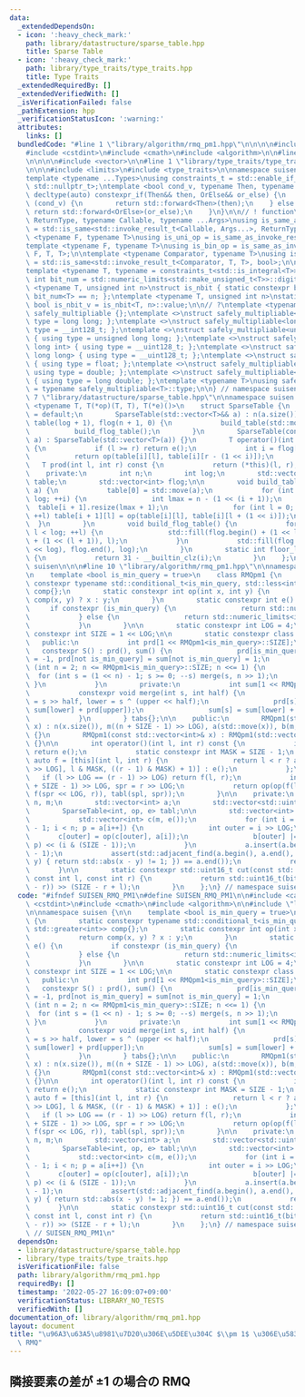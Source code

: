 ```yaml
---
data:
  _extendedDependsOn:
  - icon: ':heavy_check_mark:'
    path: library/datastructure/sparse_table.hpp
    title: Sparse Table
  - icon: ':heavy_check_mark:'
    path: library/type_traits/type_traits.hpp
    title: Type Traits
  _extendedRequiredBy: []
  _extendedVerifiedWith: []
  _isVerificationFailed: false
  _pathExtension: hpp
  _verificationStatusIcon: ':warning:'
  attributes:
    links: []
  bundledCode: "#line 1 \"library/algorithm/rmq_pm1.hpp\"\n\n\n\n#include <cassert>\n\
    #include <cstdint>\n#include <cmath>\n#include <algorithm>\n\n#line 1 \"library/datastructure/sparse_table.hpp\"\
    \n\n\n\n#include <vector>\n\n#line 1 \"library/type_traits/type_traits.hpp\"\n\
    \n\n\n#include <limits>\n#include <type_traits>\n\nnamespace suisen {\n// ! utility\n\
    template <typename ...Types>\nusing constraints_t = std::enable_if_t<std::conjunction_v<Types...>,\
    \ std::nullptr_t>;\ntemplate <bool cond_v, typename Then, typename OrElse>\nconstexpr\
    \ decltype(auto) constexpr_if(Then&& then, OrElse&& or_else) {\n    if constexpr\
    \ (cond_v) {\n        return std::forward<Then>(then);\n    } else {\n       \
    \ return std::forward<OrElse>(or_else);\n    }\n}\n\n// ! function\ntemplate <typename\
    \ ReturnType, typename Callable, typename ...Args>\nusing is_same_as_invoke_result\
    \ = std::is_same<std::invoke_result_t<Callable, Args...>, ReturnType>;\ntemplate\
    \ <typename F, typename T>\nusing is_uni_op = is_same_as_invoke_result<T, F, T>;\n\
    template <typename F, typename T>\nusing is_bin_op = is_same_as_invoke_result<T,\
    \ F, T, T>;\n\ntemplate <typename Comparator, typename T>\nusing is_comparator\
    \ = std::is_same<std::invoke_result_t<Comparator, T, T>, bool>;\n\n// ! integral\n\
    template <typename T, typename = constraints_t<std::is_integral<T>>>\nconstexpr\
    \ int bit_num = std::numeric_limits<std::make_unsigned_t<T>>::digits;\ntemplate\
    \ <typename T, unsigned int n>\nstruct is_nbit { static constexpr bool value =\
    \ bit_num<T> == n; };\ntemplate <typename T, unsigned int n>\nstatic constexpr\
    \ bool is_nbit_v = is_nbit<T, n>::value;\n\n// ?\ntemplate <typename T>\nstruct\
    \ safely_multipliable {};\ntemplate <>\nstruct safely_multipliable<int> { using\
    \ type = long long; };\ntemplate <>\nstruct safely_multipliable<long long> { using\
    \ type = __int128_t; };\ntemplate <>\nstruct safely_multipliable<unsigned int>\
    \ { using type = unsigned long long; };\ntemplate <>\nstruct safely_multipliable<unsigned\
    \ long int> { using type = __uint128_t; };\ntemplate <>\nstruct safely_multipliable<unsigned\
    \ long long> { using type = __uint128_t; };\ntemplate <>\nstruct safely_multipliable<float>\
    \ { using type = float; };\ntemplate <>\nstruct safely_multipliable<double> {\
    \ using type = double; };\ntemplate <>\nstruct safely_multipliable<long double>\
    \ { using type = long double; };\ntemplate <typename T>\nusing safely_multipliable_t\
    \ = typename safely_multipliable<T>::type;\n\n} // namespace suisen\n\n\n#line\
    \ 7 \"library/datastructure/sparse_table.hpp\"\n\nnamespace suisen {\n    template\
    \ <typename T, T(*op)(T, T), T(*e)()>\n    struct SparseTable {\n        SparseTable()\
    \ = default;\n        SparseTable(std::vector<T>&& a) : n(a.size()), log(floor_log2(n)),\
    \ table(log + 1), flog(n + 1, 0) {\n            build_table(std::move(a));\n \
    \           build_flog_table();\n        }\n        SparseTable(const std::vector<T>&\
    \ a) : SparseTable(std::vector<T>(a)) {}\n        T operator()(int l, int r) const\
    \ {\n            if (l >= r) return e();\n            int i = flog[r - l];\n \
    \           return op(table[i][l], table[i][r - (1 << i)]);\n        }\n     \
    \   T prod(int l, int r) const {\n            return (*this)(l, r);\n        }\n\
    \    private:\n        int n;\n        int log;\n        std::vector<std::vector<T>>\
    \ table;\n        std::vector<int> flog;\n\n        void build_table(std::vector<T>&&\
    \ a) {\n            table[0] = std::move(a);\n            for (int i = 0; i <\
    \ log; ++i) {\n                int lmax = n - (1 << (i + 1));\n              \
    \  table[i + 1].resize(lmax + 1);\n                for (int l = 0; l <= lmax;\
    \ ++l) table[i + 1][l] = op(table[i][l], table[i][l + (1 << i)]);\n          \
    \  }\n        }\n        void build_flog_table() {\n            for (int l = 0;\
    \ l < log; ++l) {\n                std::fill(flog.begin() + (1 << l), flog.begin()\
    \ + (1 << (l + 1)), l);\n            }\n            std::fill(flog.begin() + (1\
    \ << log), flog.end(), log);\n        }\n        static int floor_log2(int i)\
    \ {\n            return 31 - __builtin_clz(i);\n        }\n    };\n} // namespace\
    \ suisen\n\n\n#line 10 \"library/algorithm/rmq_pm1.hpp\"\n\nnamespace suisen {\n\
    \n    template <bool is_min_query = true>\n    class RMQpm1 {\n        static\
    \ constexpr typename std::conditional_t<is_min_query, std::less<int>, std::greater<int>>\
    \ comp{};\n        static constexpr int op(int x, int y) {\n            return\
    \ comp(x, y) ? x : y;\n        }\n        static constexpr int e() {\n       \
    \     if constexpr (is_min_query) {\n                return std::numeric_limits<int>::max();\n\
    \            } else {\n                return std::numeric_limits<int>::min();\n\
    \            }\n        }\n\n        static constexpr int LOG = 4;\n        static\
    \ constexpr int SIZE = 1 << LOG;\n\n        static constexpr class S {\n     \
    \   public:\n            int prd[1 << RMQpm1<is_min_query>::SIZE];\n         \
    \   constexpr S() : prd(), sum() {\n                prd[is_min_query] = sum[is_min_query]\
    \ = -1, prd[not is_min_query] = sum[not is_min_query] = 1;\n                for\
    \ (int n = 2; n <= RMQpm1<is_min_query>::SIZE; n <<= 1) {\n                  \
    \  for (int s = (1 << n) - 1; s >= 0; --s) merge(s, n >> 1);\n               \
    \ }\n            }\n        private:\n            int sum[1 << RMQpm1<is_min_query>::SIZE];\n\
    \            constexpr void merge(int s, int half) {\n                int upper\
    \ = s >> half, lower = s ^ (upper << half);\n                prd[s] = RMQpm1<is_min_query>::op(prd[lower],\
    \ sum[lower] + prd[upper]);\n                sum[s] = sum[lower] + sum[upper];\n\
    \            }\n        } tabs{};\n\n    public:\n        RMQpm1(std::vector<int>&&\
    \ x) : n(x.size()), m((n + SIZE - 1) >> LOG), a(std::move(x)), b(m, 0), tabl(build())\
    \ {}\n        RMQpm1(const std::vector<int>& x) : RMQpm1(std::vector<int>(x))\
    \ {}\n\n        int operator()(int l, int r) const {\n            if (l >= r)\
    \ return e();\n            static constexpr int MASK = SIZE - 1;\n           \
    \ auto f = [this](int l, int r) {\n                return l < r ? a[l] + tabs.prd[cut(b[l\
    \ >> LOG], l & MASK, ((r - 1) & MASK) + 1)] : e();\n            };\n         \
    \   if (l >> LOG == (r - 1) >> LOG) return f(l, r);\n            int spl = (l\
    \ + SIZE - 1) >> LOG, spr = r >> LOG;\n            return op(op(f(l, spl << LOG),\
    \ f(spr << LOG, r)), tabl(spl, spr));\n        }\n\n    private:\n        int\
    \ n, m;\n        std::vector<int> a;\n        std::vector<std::uint16_t> b;\n\
    \        SparseTable<int, op, e> tabl;\n\n        std::vector<int> build() {\n\
    \            std::vector<int> c(m, e());\n            for (int i = 0, p = a[0]\
    \ - 1; i < n; p = a[i++]) {\n                int outer = i >> LOG;\n         \
    \       c[outer] = op(c[outer], a[i]);\n                b[outer] |= comp(a[i],\
    \ p) << (i & (SIZE - 1));\n            }\n            a.insert(a.begin(), a[0]\
    \ - 1);\n            assert(std::adjacent_find(a.begin(), a.end(), [](int x, int\
    \ y) { return std::abs(x - y) != 1; }) == a.end());\n            return c;\n \
    \       }\n\n        static constexpr std::uint16_t cut(const std::uint16_t bits,\
    \ const int l, const int r) {\n            return std::uint16_t(bits << (SIZE\
    \ - r)) >> (SIZE - r + l);\n        }\n    };\n} // namespace suisen\n\n\n"
  code: "#ifndef SUISEN_RMQ_PM1\n#define SUISEN_RMQ_PM1\n\n#include <cassert>\n#include\
    \ <cstdint>\n#include <cmath>\n#include <algorithm>\n\n#include \"library/datastructure/sparse_table.hpp\"\
    \n\nnamespace suisen {\n\n    template <bool is_min_query = true>\n    class RMQpm1\
    \ {\n        static constexpr typename std::conditional_t<is_min_query, std::less<int>,\
    \ std::greater<int>> comp{};\n        static constexpr int op(int x, int y) {\n\
    \            return comp(x, y) ? x : y;\n        }\n        static constexpr int\
    \ e() {\n            if constexpr (is_min_query) {\n                return std::numeric_limits<int>::max();\n\
    \            } else {\n                return std::numeric_limits<int>::min();\n\
    \            }\n        }\n\n        static constexpr int LOG = 4;\n        static\
    \ constexpr int SIZE = 1 << LOG;\n\n        static constexpr class S {\n     \
    \   public:\n            int prd[1 << RMQpm1<is_min_query>::SIZE];\n         \
    \   constexpr S() : prd(), sum() {\n                prd[is_min_query] = sum[is_min_query]\
    \ = -1, prd[not is_min_query] = sum[not is_min_query] = 1;\n                for\
    \ (int n = 2; n <= RMQpm1<is_min_query>::SIZE; n <<= 1) {\n                  \
    \  for (int s = (1 << n) - 1; s >= 0; --s) merge(s, n >> 1);\n               \
    \ }\n            }\n        private:\n            int sum[1 << RMQpm1<is_min_query>::SIZE];\n\
    \            constexpr void merge(int s, int half) {\n                int upper\
    \ = s >> half, lower = s ^ (upper << half);\n                prd[s] = RMQpm1<is_min_query>::op(prd[lower],\
    \ sum[lower] + prd[upper]);\n                sum[s] = sum[lower] + sum[upper];\n\
    \            }\n        } tabs{};\n\n    public:\n        RMQpm1(std::vector<int>&&\
    \ x) : n(x.size()), m((n + SIZE - 1) >> LOG), a(std::move(x)), b(m, 0), tabl(build())\
    \ {}\n        RMQpm1(const std::vector<int>& x) : RMQpm1(std::vector<int>(x))\
    \ {}\n\n        int operator()(int l, int r) const {\n            if (l >= r)\
    \ return e();\n            static constexpr int MASK = SIZE - 1;\n           \
    \ auto f = [this](int l, int r) {\n                return l < r ? a[l] + tabs.prd[cut(b[l\
    \ >> LOG], l & MASK, ((r - 1) & MASK) + 1)] : e();\n            };\n         \
    \   if (l >> LOG == (r - 1) >> LOG) return f(l, r);\n            int spl = (l\
    \ + SIZE - 1) >> LOG, spr = r >> LOG;\n            return op(op(f(l, spl << LOG),\
    \ f(spr << LOG, r)), tabl(spl, spr));\n        }\n\n    private:\n        int\
    \ n, m;\n        std::vector<int> a;\n        std::vector<std::uint16_t> b;\n\
    \        SparseTable<int, op, e> tabl;\n\n        std::vector<int> build() {\n\
    \            std::vector<int> c(m, e());\n            for (int i = 0, p = a[0]\
    \ - 1; i < n; p = a[i++]) {\n                int outer = i >> LOG;\n         \
    \       c[outer] = op(c[outer], a[i]);\n                b[outer] |= comp(a[i],\
    \ p) << (i & (SIZE - 1));\n            }\n            a.insert(a.begin(), a[0]\
    \ - 1);\n            assert(std::adjacent_find(a.begin(), a.end(), [](int x, int\
    \ y) { return std::abs(x - y) != 1; }) == a.end());\n            return c;\n \
    \       }\n\n        static constexpr std::uint16_t cut(const std::uint16_t bits,\
    \ const int l, const int r) {\n            return std::uint16_t(bits << (SIZE\
    \ - r)) >> (SIZE - r + l);\n        }\n    };\n} // namespace suisen\n\n#endif\
    \ // SUISEN_RMQ_PM1\n"
  dependsOn:
  - library/datastructure/sparse_table.hpp
  - library/type_traits/type_traits.hpp
  isVerificationFile: false
  path: library/algorithm/rmq_pm1.hpp
  requiredBy: []
  timestamp: '2022-05-27 16:09:07+09:00'
  verificationStatus: LIBRARY_NO_TESTS
  verifiedWith: []
documentation_of: library/algorithm/rmq_pm1.hpp
layout: document
title: "\u96A3\u63A5\u8981\u7D20\u306E\u5DEE\u304C $\\pm 1$ \u306E\u5834\u5408\u306E\
  \ RMQ"
---
```

## 隣接要素の差が $\pm 1$ の場合の RMQ
